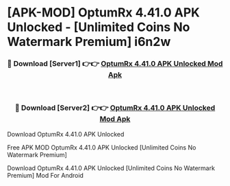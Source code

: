 # [APK-MOD] OptumRx 4.41.0 APK Unlocked - [Unlimited Coins No Watermark Premium] i6n2w



<div align="center">
<h3>🔴 Download [Server1] 👉👉 <a href="https://momento.my/?title=OptumRx_4.41.0_APK_Unlocked">OptumRx 4.41.0 APK Unlocked Mod Apk</a></h3><br>

<h3>🔴 Download [Server2] 👉👉 <a href="https://momento.my/?title=OptumRx_4.41.0_APK_Unlocked">OptumRx 4.41.0 APK Unlocked Mod Apk</a></h3>
</div>



Download OptumRx 4.41.0 APK Unlocked 

Free APK MOD OptumRx 4.41.0 APK Unlocked [Unlimited Coins No Watermark Premium]

Download OptumRx 4.41.0 APK Unlocked [Unlimited Coins No Watermark Premium] Mod For Android
